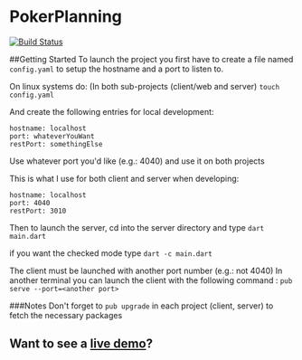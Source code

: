 PokerPlanning
=============
[![Build Status](https://drone.io/github.com/ArcBees/poker-planning/status.png)](https://drone.io/github.com/ArcBees/poker-planning/latest)

##Getting Started
To launch the project you first have to create a file named `config.yaml` to setup the hostname and a port to listen to.

On linux systems do:
(In both sub-projects (client/web and server)
`touch config.yaml`

And create the following entries for local development:
```
hostname: localhost
port: whateverYouWant
restPort: somethingElse
```

Use whatever port you'd like (e.g.: 4040) and use it on both projects

This is what I use for both client and server when developing:

```
hostname: localhost
port: 4040
restPort: 3010
```

Then to launch the server, cd into the server directory and type `dart main.dart`

if you want the checked mode type `dart -c main.dart`

The client must be launched with another port number (e.g.: not 4040)
In another terminal you can launch the client with the following command : `pub serve --port=<another port>`

###Notes
Don't forget to `pub upgrade` in each project (client, server) to fetch the necessary packages

## Want to see a [live demo](http://pokerplanning.stacktrace.ca)?
